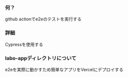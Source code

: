 ### 何？
github actionでe2eのテストを実行する

### 詳細
Cypressを使用する

### labo-appディレクトリについて
e2eを実際に動かすため簡単なアプリをVercelにデプロイする